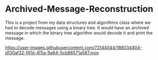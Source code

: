# Archived-Message-Reconstruction

This is a project from my data structures and algorithms class where we had to decode messages using a binary tree. It would have an archived message in which the binary tree algorithm would decode it and print the message.



https://user-images.githubusercontent.com/73144044/188034404-d130af32-f41d-4f5a-9a64-5cb86571a587.mov

